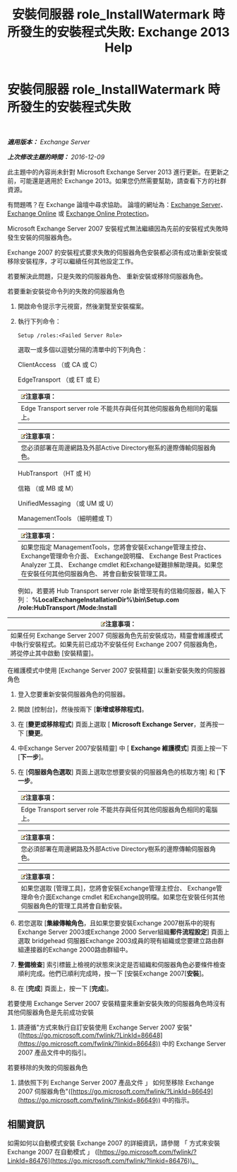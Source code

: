 ﻿---
title: '安裝伺服器 role_InstallWatermark 時所發生的安裝程式失敗: Exchange 2013 Help'
TOCTitle: 安裝伺服器 role_InstallWatermark 時所發生的安裝程式失敗
ms:assetid: ad89ebd5-f9bb-40c1-8811-09b145c2b341
ms:mtpsurl: https://technet.microsoft.com/zh-tw/library/ms.exch.setupreadiness.installwatermark(v=EXCHG.150)
ms:contentKeyID: 50473961
ms.date: 05/21/2018
mtps_version: v=EXCHG.150
ms.translationtype: MT
---

# 安裝伺服器 role\_InstallWatermark 時所發生的安裝程式失敗

 

_**適用版本：** Exchange Server_

_**上次修改主題的時間：** 2016-12-09_

此主題中的內容尚未針對 Microsoft Exchange Server 2013 進行更新。在更新之前，可能還是適用於 Exchange 2013。如果您仍然需要幫助，請查看下方的社群資源。

有問題嗎？在 Exchange 論壇中尋求協助。 論壇的網址為：[Exchange Server](https://go.microsoft.com/fwlink/p/?linkid=60612)、 [Exchange Online](https://go.microsoft.com/fwlink/p/?linkid=267542) 或 [Exchange Online Protection](https://go.microsoft.com/fwlink/p/?linkid=285351)。

Microsoft Exchange Server 2007 安裝程式無法繼續因為先前的安裝程式失敗時發生安裝的伺服器角色。

Exchange 2007 的安裝程式要求失敗的伺服器角色安裝都必須有成功重新安裝或移除安裝程序，才可以繼續任何其他設定工作。

若要解決此問題，只是失敗的伺服器角色、 重新安裝或移除伺服器角色。

若要重新安裝從命令列的失敗的伺服器角色

1.  開啟命令提示字元視窗，然後瀏覽至安裝檔案。

2.  執行下列命令：
    
        Setup /roles:<Failed Server Role>
    
    選取一或多個以逗號分隔的清單中的下列角色：
    
    ClientAccess （或 CA 或 C）
    
    EdgeTransport （或 ET 或 E）
    
    <table>
    <thead>
    <tr class="header">
    <th><img src="images/Bb124558.note(EXCHG.150).gif" title="注意事項" alt="注意事項" />注意事項：</th>
    </tr>
    </thead>
    <tbody>
    <tr class="odd">
    <td>Edge Transport server role 不能共存與任何其他伺服器角色相同的電腦上。</td>
    </tr>
    </tbody>
    </table>
    
    <table>
    <thead>
    <tr class="header">
    <th><img src="images/Bb124558.note(EXCHG.150).gif" title="注意事項" alt="注意事項" />注意事項：</th>
    </tr>
    </thead>
    <tbody>
    <tr class="odd">
    <td>您必須部署在周邊網路及外部Active Directory樹系的邊際傳輸伺服器角色。</td>
    </tr>
    </tbody>
    </table>
    
    HubTransport （HT 或 H）
    
    信箱 （或 MB 或 M）
    
    UnifiedMessaging （或 UM 或 U）
    
    ManagementTools （細明體或 T）
    
    <table>
    <thead>
    <tr class="header">
    <th><img src="images/Bb124558.note(EXCHG.150).gif" title="注意事項" alt="注意事項" />注意事項：</th>
    </tr>
    </thead>
    <tbody>
    <tr class="odd">
    <td>如果您指定 ManagementTools，您將會安裝Exchange管理主控台、 Exchange管理命令介面、 Exchange說明檔、 Exchange Best Practices Analyzer 工具、 Exchange cmdlet 和Exchange疑難排解助理員。如果您在安裝任何其他伺服器角色、 將會自動安裝管理工具。</td>
    </tr>
    </tbody>
    </table>
    
    例如，若要將 Hub Transport server role 新增至現有的信箱伺服器，輸入下列︰ **%LocalExchangeInstallationDir%\\bin\\Setup.com /role:HubTransport /Mode:Install**

<table>
<thead>
<tr class="header">
<th><img src="images/Bb124558.note(EXCHG.150).gif" title="注意事項" alt="注意事項" />注意事項：</th>
</tr>
</thead>
<tbody>
<tr class="odd">
<td>如果任何 Exchange Server 2007 伺服器角色先前安裝成功，精靈會維護模式中執行安裝程式。如果先前已成功不安裝任何 Exchange 2007 伺服器角色，將從停止其中啟動 [安裝精靈]。</td>
</tr>
</tbody>
</table>


在維護模式中使用 \[Exchange Server 2007 安裝精靈\] 以重新安裝失敗的伺服器角色

1.  登入您要重新安裝伺服器角色的伺服器。

2.  開啟 \[控制台\]，然後按兩下 \[**新增或移除程式\]**。

3.  在 \[**變更或移除程式**\] 頁面上選取 \[ **Microsoft Exchange Server**，並再按一下 \[**變更**。

4.  中Exchange Server 2007安裝精靈\] 中 \[ **Exchange 維護模式**\] 頁面上按一下 \[**下一步**\]。

5.  在 \[**伺服器角色選取**\] 頁面上選取您想要安裝的伺服器角色的核取方塊\] 和 \[**下一步**。
    
    <table>
    <thead>
    <tr class="header">
    <th><img src="images/Bb124558.note(EXCHG.150).gif" title="注意事項" alt="注意事項" />注意事項：</th>
    </tr>
    </thead>
    <tbody>
    <tr class="odd">
    <td>Edge Transport server role 不能共存與任何其他伺服器角色相同的電腦上。</td>
    </tr>
    </tbody>
    </table>
    
    <table>
    <thead>
    <tr class="header">
    <th><img src="images/Bb124558.note(EXCHG.150).gif" title="注意事項" alt="注意事項" />注意事項：</th>
    </tr>
    </thead>
    <tbody>
    <tr class="odd">
    <td>您必須部署在周邊網路及外部Active Directory樹系的邊際傳輸伺服器角色。</td>
    </tr>
    </tbody>
    </table>
    
    <table>
    <thead>
    <tr class="header">
    <th><img src="images/Bb124558.note(EXCHG.150).gif" title="注意事項" alt="注意事項" />注意事項：</th>
    </tr>
    </thead>
    <tbody>
    <tr class="odd">
    <td>如果您選取 [管理工具]，您將會安裝Exchange管理主控台、 Exchange管理命令介面Exchange cmdlet 和Exchange說明檔。如果您在安裝任何其他伺服器角色的管理工具將會自動安裝。</td>
    </tr>
    </tbody>
    </table>


6.  若您選取 \[**集線傳輸角色**，且如果您要安裝Exchange 2007樹系中的現有Exchange Server 2003或Exchange 2000 Server組織**郵件流程設定**\] 頁面上選取 bridgehead 伺服器Exchange 2003成員的現有組織或您要建立路由群組連接器的Exchange 2000路由群組中。

7.  **整備檢查**\] 索引標籤上檢視的狀態來決定是否組織和伺服器角色必要條件檢查順利完成。他們已順利完成時，按一下 \[安裝Exchange 2007\[**安裝**\]。

8.  在 \[**完成**\] 頁面上，按一下 \[**完成**\]。

若要使用 Exchange Server 2007 安裝精靈來重新安裝失敗的伺服器角色時沒有其他伺服器角色是先前成功安裝

1.  請遵循"方式來執行自訂安裝使用 Exchange Server 2007 安裝"([https://go.microsoft.com/fwlink/?LinkId=86648](https://go.microsoft.com/fwlink/?linkid=86648)) 中的 Exchange Server 2007 產品文件中的指引。

若要移除的失敗的伺服器角色

1.  請依照下列 Exchange Server 2007 產品文件 」 如何至移除 Exchange 2007 伺服器角色"([https://go.microsoft.com/fwlink/?LinkId=86649](https://go.microsoft.com/fwlink/?linkid=86649)) 中的指示。

## 相關資訊

如需如何以自動模式安裝 Exchange 2007 的詳細資訊，請參閱 「 方式來安裝 Exchange 2007 在自動模式 」 ([https://go.microsoft.com/fwlink/?LinkId=86476](https://go.microsoft.com/fwlink/?linkid=86476))。

